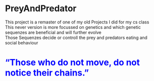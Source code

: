 # PreyAndPredator
This project is a remaster of one of my old Projects I did for my cs class <br>
This never version is more focussed on genetics and which genetic sequenzes are beneficial and will further evolve <br>
Those Sequenzes decide or controll the prey and predators eating and social behaviour 

<h1 style="color:blue;">“Those who do not move, do not notice their chains.”</h1>
